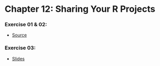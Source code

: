 # Chapter 12: Sharing Your R Projects


### Exercise 01 & 02:
* [Source](https://Thanu30.github.io/data/report.html)

### Exercise 03:
* [Slides](https://Thanu30.github.io/data/Slides.html)

